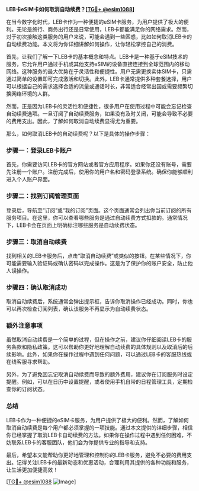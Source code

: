 **LEB卡eSIM卡如何取消自动续费？[[TG💪+ @esim1088](https://t.me/s/esim1088)]**

在当今数字化时代，LEB卡作为一种便捷的eSIM卡服务，为用户提供了极大的便利。无论是旅行、商务出行还是日常使用，LEB卡都能满足你的网络需求。然而，对于初次接触这类服务的用户来说，可能会遇到一些困惑，比如如何取消LEB卡的自动续费功能。本文将为你详细讲解如何操作，让你轻松掌控自己的消费。

首先，让我们了解一下LEB卡的基本概念和特点。LEB卡是一种基于eSIM技术的服务，它允许用户通过手机或其他支持eSIM的设备直接连接到全球范围内的移动网络。这种服务的最大优势在于灵活性和便捷性。用户无需更换实体SIM卡，只需通过简单的设置即可完成激活和切换。此外，LEB卡通常提供多种套餐选择，用户可以根据自己的需求选择合适的流量或通话时长，非常适合经常出国或需要频繁切换网络环境的人群。

然而，正是因为LEB卡的灵活性和便捷性，很多用户在使用过程中可能会忘记检查自动续费选项。一旦订阅了自动续费服务，如果没有及时关闭，可能会导致不必要的费用支出。因此，了解如何取消自动续费显得尤为重要。

那么，如何取消LEB卡的自动续费呢？以下是具体的操作步骤：

### 步骤一：登录LEB卡账户

首先，你需要访问LEB卡的官方网站或者官方应用程序。如果你还没有账号，需要先注册一个账户。注册完成后，使用你的用户名和密码登录系统。确保你能够顺利进入个人账户界面。

### 步骤二：找到订阅管理页面

登录后，导航至“订阅”或“我的订阅”页面。这个页面通常会列出你当前订阅的所有服务项目。在这里，你可以查看哪些服务是通过自动续费方式扣款的。通常情况下，LEB卡会在页面上明确标注哪些服务是自动续费状态。

### 步骤三：取消自动续费

找到相关的LEB卡服务后，点击“取消自动续费”或类似的按钮。在某些情况下，你可能需要输入验证码或确认密码以完成操作。这是为了保护你的账户安全，防止他人误操作。

### 步骤四：确认取消成功

取消自动续费后，系统通常会弹出提示框，告诉你取消操作已经成功。同时，你也可以再次检查订阅列表，确认该服务不再显示为自动续费状态。

### 额外注意事项

虽然取消自动续费是一个简单的过程，但在操作之前，建议你仔细阅读LEB卡的服务条款和隐私政策。这可以帮助你更好地理解自动续费的具体规则以及取消后的后续影响。此外，如果你在操作过程中遇到任何问题，可以通过LEB卡的客服热线或在线客服寻求帮助。

另外，为了避免因忘记取消自动续费而导致的额外费用，建议你在订阅服务时设定提醒。例如，可以在日历中设置提醒，或者使用手机自带的日程管理工具，定期检查你的订阅状态。

### 总结

LEB卡作为一种便捷的eSIM卡服务，为用户提供了极大的便利。然而，了解如何取消自动续费是每个用户都必须掌握的一项技能。通过本文提供的详细步骤，相信你已经掌握了取消LEB卡自动续费的方法。如果你在操作过程中遇到任何困难，不妨联系LEB卡的客服团队，他们会为你提供专业的指导和支持。

最后，希望本文能帮助你更好地管理和控制你的LEB卡服务，避免不必要的费用支出。记得关注LEB卡的最新动态和优惠活动，合理利用其提供的各种功能和服务，让生活更加便捷高效！

[[TG💪+ @esim1088](https://t.me/s/esim1088) ![Image](https://i.postimg.cc/4NQfJmqS/Snipaste-2025-05-13-00-14-12.png)]